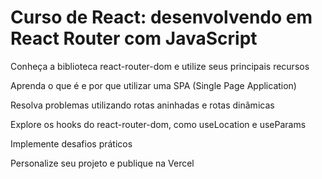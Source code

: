 # Curso de React: desenvolvendo em React Router com JavaScript
Conheça a biblioteca react-router-dom e utilize seus principais recursos

Aprenda o que é e por que utilizar uma SPA (Single Page Application)

Resolva problemas utilizando rotas aninhadas e rotas dinâmicas

Explore os hooks do react-router-dom, como useLocation e useParams

Implemente desafios práticos

Personalize seu projeto e publique na Vercel
